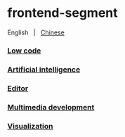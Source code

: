 # frontend-segment

English &nbsp; | &nbsp; [Chinese](./README.zh-CN.md)

### [Low code]()

### [Artificial intelligence]()

### [Editor]()

### [Multimedia development]()

### [Visualization]()
